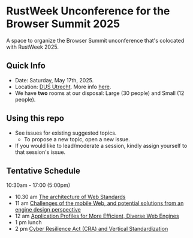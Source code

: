 # RustWeek Unconference for the Browser Summit 2025
A space to organize the Browser Summit unconference that's colocated with RustWeek 2025.

## Quick Info
* Date: Saturday, May 17th, 2025.
* Location: [DUS Utrecht](https://maps.app.goo.gl/iu2Q7KmN1J5KsPoo7). More info [here](https://rustweek.org/dus/).
* We have **two** rooms at our disposal: Large (30 people) and Small (12 people).

## Using this repo
* See issues for existing suggested topics.
  * To propose a new topic, open a new issue.
* If you would like to lead/moderate a session, kindly assign yourself to that session's issue.

## Tentative Schedule

10:30am - 17:00 (5:00pm)

- 10.30 am [The architecture of Web Standards](https://github.com/gterzian/unconf-rustweek-2025/issues/1)
- 11 am [Challenges of the mobile Web, and potential solutions from an engine design perspective](https://github.com/gterzian/unconf-rustweek-2025/issues/5)
- 12 am [Application Profiles for More Efficient, Diverse Web Engines](https://github.com/gterzian/unconf-rustweek-2025/issues/3)
- 1 pm lunch
- 2 pm [Cyber Resilience Act (CRA) and Vertical Standardization](https://github.com/gterzian/unconf-rustweek-2025/issues/4)
